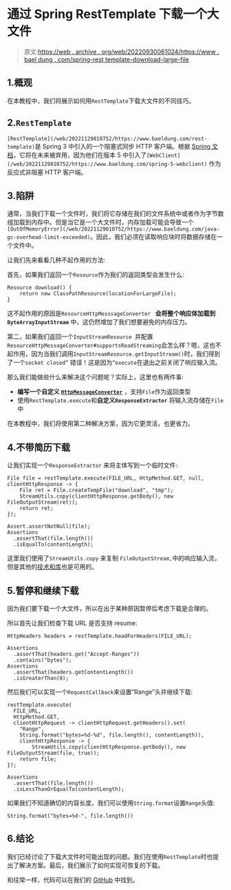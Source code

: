 # 通过 Spring RestTemplate 下载一个大文件

> 原文:[https://web . archive . org/web/20220930061024/https://www . bael dung . com/spring-rest template-download-large-file](https://web.archive.org/web/20220930061024/https://www.baeldung.com/spring-resttemplate-download-large-file)

## 1.概观

在本教程中，我们将展示如何用`RestTemplate`下载大文件的不同技巧。

## 2.`RestTemplate`

`[RestTemplate](/web/20221129010752/https://www.baeldung.com/rest-template)`是 Spring 3 中引入的一个阻塞式同步 HTTP 客户端。根据 [Spring 文档](https://web.archive.org/web/20221129010752/https://docs.spring.io/spring/docs/current/javadoc-api/org/springframework/web/client/RestTemplate.html)，它将在未来被弃用，因为他们在版本 5 中引入了`[WebClient](/web/20221129010752/https://www.baeldung.com/spring-5-webclient)` 作为反应式非阻塞 HTTP 客户端。

## 3.陷阱

通常，当我们下载一个文件时，我们将它存储在我们的文件系统中或者作为字节数组加载到内存中。但是当它是一个大文件时，内存加载可能会导致一个`[OutOfMemoryError](/web/20221129010752/https://www.baeldung.com/java-gc-overhead-limit-exceeded)`。因此，我们必须在读取响应块时将数据存储在一个文件中。

让我们先来看看几种不起作用的方法:

首先，如果我们返回一个`Resource`作为我们的返回类型会发生什么:

```
Resource download() {
    return new ClassPathResource(locationForLargeFile);
}
```

这不起作用的原因是`ResourceHttpMesssageConverter ` **会将整个响应体加载到`ByteArrayInputStream`** 中，这仍然增加了我们想要避免的内存压力。

第二，如果我们返回一个`InputStreamResource `并配置`ResourceHttpMessageConverter#supportsReadStreaming`会怎么样？嗯，这也不起作用，因为当我们调用`InputStreamResource.getInputStream()`时，我们得到了一个`socket closed”` 错误！这是因为`“execute`在退出之前关闭了响应输入流。

那么我们能做些什么来解决这个问题呢？实际上，这里也有两件事:

*   **编写一个自定义 [`HttpMessageConverter`](/web/20221129010752/https://www.baeldung.com/spring-httpmessageconverter-rest)** ，支持`File`作为返回类型
*   使用`RestTemplate.execute`和**自定义`ResponseExtractor`** 将输入流存储在`File`中

在本教程中，我们将使用第二种解决方案，因为它更灵活，也更省力。

## 4.不带简历下载

让我们实现一个`ResponseExtractor` 来将主体写到一个临时文件`:`

```
File file = restTemplate.execute(FILE_URL, HttpMethod.GET, null, clientHttpResponse -> {
    File ret = File.createTempFile("download", "tmp");
    StreamUtils.copy(clientHttpResponse.getBody(), new FileOutputStream(ret));
    return ret;
});

Assert.assertNotNull(file);
Assertions
  .assertThat(file.length())
  .isEqualTo(contentLength);
```

这里我们使用了`StreamUtils.copy` 来复制 `FileOutputStream,`中的响应输入流，但是其他的[技术和库](/web/20221129010752/https://www.baeldung.com/convert-input-stream-to-a-file)也是可用的。

## 5.暂停和继续下载

因为我们要下载一个大文件，所以在出于某种原因暂停后考虑下载是合理的。

所以首先让我们检查下载 URL 是否支持 resume:

```
HttpHeaders headers = restTemplate.headForHeaders(FILE_URL);

Assertions
  .assertThat(headers.get("Accept-Ranges"))
  .contains("bytes");
Assertions
  .assertThat(headers.getContentLength())
  .isGreaterThan(0);
```

然后我们可以实现一个`RequestCallback`来设置“Range”头并继续下载:

```
restTemplate.execute(
  FILE_URL,
  HttpMethod.GET,
  clientHttpRequest -> clientHttpRequest.getHeaders().set(
    "Range",
    String.format("bytes=%d-%d", file.length(), contentLength)),
    clientHttpResponse -> {
        StreamUtils.copy(clientHttpResponse.getBody(), new FileOutputStream(file, true));
    return file;
});

Assertions
  .assertThat(file.length())
  .isLessThanOrEqualTo(contentLength);
```

如果我们不知道确切的内容长度，我们可以使用`String.format`设置`Range`头值:

```
String.format("bytes=%d-", file.length())
```

## 6.结论

我们已经讨论了下载大文件时可能出现的问题。我们在使用`RestTemplate`时也提出了解决方案。最后，我们展示了如何实现可恢复的下载。

和往常一样，代码可以在我们的 [GitHub](https://web.archive.org/web/20221129010752/https://github.com/eugenp/tutorials/tree/master/spring-web-modules/spring-resttemplate-3) 中找到。